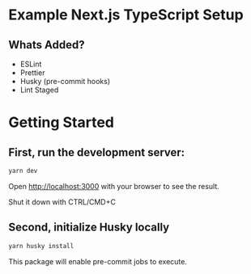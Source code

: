 # Example Next.js TypeScript Setup

## Whats Added?

- ESLint
- Prettier
- Husky (pre-commit hooks)
- Lint Staged

# Getting Started

## First, run the development server:

```bash
yarn dev
```

Open [http://localhost:3000](http://localhost:3000) with your browser to see the result.

Shut it down with CTRL/CMD+C

## Second, initialize Husky locally

```bash
yarn husky install
```

This package will enable pre-commit jobs to execute.
